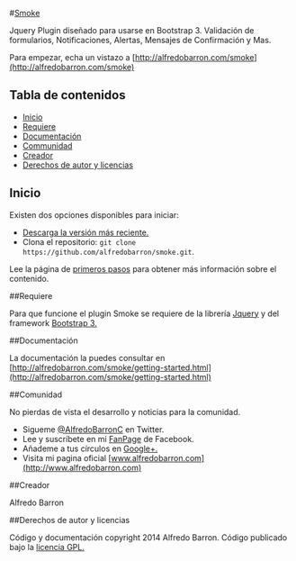#[Smoke](http://alfredobarron.com/smoke)

Jquery Plugin diseñado para usarse en Bootstrap 3. Validación de formularios, Notificaciones, Alertas, Mensajes de Confirmación y Mas.



Para empezar, echa un vistazo a [http://alfredobarron.com/smoke](http://alfredobarron.com/smoke)


## Tabla de contenidos

 - [Inicio](#inicio)
 - [Requiere](#requiere)
 - [Documentación](#documentacion)
 - [Communidad](#communidad)
 - [Creador](#creador)
 - [Derechos de autor y licencias](#derechos-de-autor-y-licencias)



## Inicio

Existen dos opciones disponibles para iniciar:

- [Descarga la versión más reciente.](https://github.com/alfredobarron/smoke/archive/master.zip)
- Clona el repositorio: `git clone https://github.com/alfredobarron/smoke.git`.

Lee la página de [primeros pasos](http://alfredobarron.com/smoke/getting-started.html) para obtener más información sobre el contenido.

##Requiere

Para que funcione el plugin Smoke se requiere de la librería [Jquery](http://jquery.com/) y del framework [Bootstrap 3.](http://getbootstrap.com/)

##Documentación

La documentación la puedes consultar en [http://alfredobarron.com/smoke/getting-started.html](http://alfredobarron.com/smoke/getting-started.html) 


##Comunidad

No pierdas de vista el desarrollo y noticias para la comunidad.

- Sigueme [@AlfredoBarronC](https://twitter.com/AlfredoBarronC) en Twitter.
- Lee y suscríbete en mi [FanPage](https://www.facebook.com/AlfredoBarronC) de Facebook.
- Añademe a tus círculos en [Google+.](https://plus.google.com/+Alfredobarron)
- Visita mi pagina oficial [www.alfredobarron.com](http://www.alfredobarron.com)

##Creador

Alfredo Barron

##Derechos de autor y licencias

Código y documentación copyright 2014 Alfredo Barron. Código publicado bajo la [licencia GPL.](https://github.com/alfredobarron/smoke/blob/master/LICENCIA)
